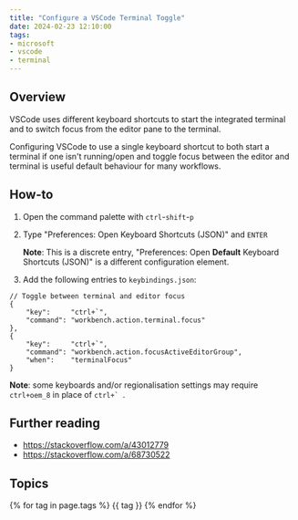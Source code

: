 ```yaml
---
title: "Configure a VSCode Terminal Toggle"
date: 2024-02-23 12:10:00
tags:
- microsoft
- vscode
- terminal
---
```


## Overview
VSCode uses different keyboard shortcuts to start the integrated terminal and to switch focus from the editor pane to the terminal.

Configuring VSCode to use a single keyboard shortcut to both start a terminal if one isn't running/open and toggle focus between the editor and terminal is useful default behaviour for many workflows.

## How-to
1. Open the command palette with `ctrl`-`shift`-`p`
2. Type "Preferences: Open Keyboard Shortcuts (JSON)" and `ENTER`

    **Note**: This is a discrete entry, "Preferences: Open **Default** Keyboard Shortcuts (JSON)" is a different configuration element. 

3. Add the following entries to `keybindings.json`:

```
// Toggle between terminal and editor focus
{
    "key":     "ctrl+`",
    "command": "workbench.action.terminal.focus"
},
{
    "key":     "ctrl+`",
    "command": "workbench.action.focusActiveEditorGroup",
    "when":    "terminalFocus"
}
```

**Note**: some keyboards and/or regionalisation settings may require `ctrl+oem_8` in place of ``ctrl+` ``.

## Further reading
- https://stackoverflow.com/a/43012779
- https://stackoverflow.com/a/68730522

## Topics
{% for tag in page.tags %}
    {{ tag }}
{% endfor %}